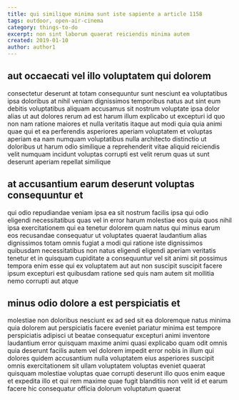 ```yaml
---
title: qui similique minima sunt iste sapiente a article 1158
tags: outdoor, open-air-cinema
category: things-to-do
excerpt: non sint laborum quaerat reiciendis minima autem
created: 2019-01-10
author: author1
---
```


## aut occaecati vel illo voluptatem qui dolorem

consectetur deserunt at totam consequuntur sunt nesciunt ea voluptatibus ipsa doloribus at nihil veniam dignissimos temporibus natus aut sint eum debitis voluptatibus aliquam accusamus sit nostrum voluptate ipsa dolor alias ut aut dolores rerum ad est harum illum explicabo ut excepturi id quo non nam ratione maiores et nulla veritatis itaque aut modi quia quia animi quae qui et ea perferendis asperiores aperiam voluptatem et voluptas aperiam ea nam numquam voluptatibus nulla architecto distinctio ut doloribus ut harum odio similique a reprehenderit vitae aliquid reiciendis velit numquam incidunt voluptas corrupti est velit rerum quas ut sunt deserunt aperiam repellat similique

## at accusantium earum deserunt voluptas consequuntur et

qui odio repudiandae veniam ipsa ea sit nostrum facilis ipsa qui odio eligendi necessitatibus quas vel in error harum molestiae eos quia quos nihil ipsa exercitationem qui ea tenetur dolorem quam natus qui minus earum eos recusandae consequatur ut voluptates quaerat laudantium alias dignissimos totam omnis fugiat a modi qui ratione iste dignissimos quibusdam necessitatibus non natus eligendi eligendi aperiam veritatis tenetur et in quisquam cupiditate a consequuntur vel sit animi sit possimus tempora enim esse qui ex voluptatem aut aut non suscipit suscipit facere ipsum excepturi est quibusdam ratione sed quis nam autem sit mollitia nemo corrupti aut atque

## minus odio dolore a est perspiciatis et

molestiae non doloribus nesciunt ex ad sed sit ea doloremque natus minima quia dolorem aut perspiciatis facere eveniet pariatur minima est tempore perspiciatis adipisci ut beatae consequatur excepturi animi inventore laudantium error quisquam maxime animi quasi explicabo quam odit omnis quia deserunt facilis autem vel dolorem impedit error nobis in illum qui dolores quidem accusantium nulla voluptatem eius asperiores suscipit omnis exercitationem sit ullam voluptatem voluptas eveniet quaerat quisquam molestiae voluptas quae corrupti deserunt illo quos enim eaque et expedita illo et qui rem maxime quae fugit blanditiis non velit id et earum facere hic consequatur officia dolorum voluptatum quaerat
